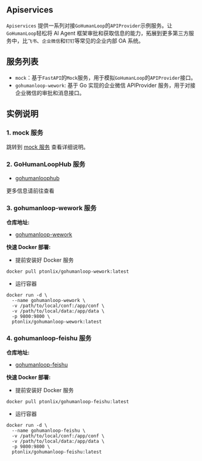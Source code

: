 ## Apiservices

`Apiservices` 提供一系列对接`GoHumanLoop`的`APIProvider`示例服务。让`GoHumanLoop`轻松将 AI Agent 框架审批和获取信息的能力，拓展到更多第三方服务中，比`飞书`、`企业微信`和`钉钉`等常见的企业内部 OA 系统。

## 服务列表

- `mock`：基于`FastAPI`的`Mock`服务，用于模拟`GoHumanLoop`的`APIProvider`接口。
- `gohumanloop-wework`: 基于 Go 实现的企业微信 APIProvider 服务，用于对接企业微信的审批和消息接口。

## 实例说明

### 1. mock 服务

跳转到 [mock 服务](./mock/README.md) 查看详细说明。

### 2. GoHumanLoopHub 服务

- [gohumanloophub](https://github.com/ptonlix/gohumanloophub)

更多信息请前往查看

### 3. gohumanloop-wework 服务

**仓库地址:**

- [gohumanloop-wework](https://github.com/ptonlix/gohumanloop-wework)

**快速 Docker 部署:**

- 提前安装好 Docker 服务

```shell
docker pull ptonlix/gohumanloop-wework:latest
```

- 运行容器

```shell
docker run -d \
  --name gohumanloop-wework \
  -v /path/to/local/conf:/app/conf \
  -v /path/to/local/data:/app/data \
  -p 9800:9800 \
  ptonlix/gohumanloop-wework:latest

```

### 4. gohumanloop-feishu 服务

**仓库地址:**

- [gohumanloop-feishu](https://github.com/ptonlix/gohumanloop-feishu)

**快速 Docker 部署:**

- 提前安装好 Docker 服务

```shell
docker pull ptonlix/gohumanloop-feishu:latest
```

- 运行容器

```shell
docker run -d \
  --name gohumanloop-feishu \
  -v /path/to/local/conf:/app/conf \
  -v /path/to/local/data:/app/data \
  -p 9800:9800 \
  ptonlix/gohumanloop-feishu:latest

```
